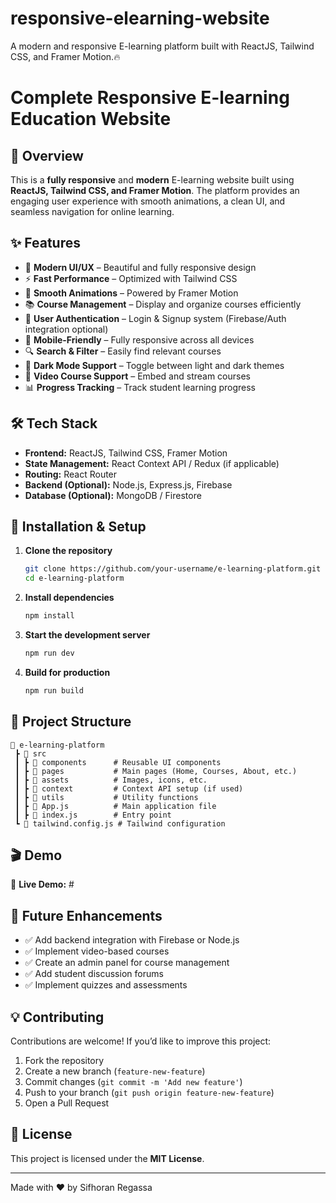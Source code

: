 # responsive-elearning-website
A modern and responsive E-learning platform built with ReactJS, Tailwind CSS, and Framer Motion.🔥 


# Complete Responsive E-learning Education Website

## 📌 Overview
This is a **fully responsive** and **modern** E-learning website built using **ReactJS, Tailwind CSS, and Framer Motion**. The platform provides an engaging user experience with smooth animations, a clean UI, and seamless navigation for online learning.

## ✨ Features
- 🎨 **Modern UI/UX** – Beautiful and fully responsive design
- ⚡ **Fast Performance** – Optimized with Tailwind CSS
- 🚀 **Smooth Animations** – Powered by Framer Motion
- 📚 **Course Management** – Display and organize courses efficiently
- 👤 **User Authentication** – Login & Signup system (Firebase/Auth integration optional)
- 📱 **Mobile-Friendly** – Fully responsive across all devices
- 🔍 **Search & Filter** – Easily find relevant courses
- 🌙 **Dark Mode Support** – Toggle between light and dark themes
- 🎥 **Video Course Support** – Embed and stream courses
- 📊 **Progress Tracking** – Track student learning progress

## 🛠️ Tech Stack
- **Frontend:** ReactJS, Tailwind CSS, Framer Motion
- **State Management:** React Context API / Redux (if applicable)
- **Routing:** React Router
- **Backend (Optional):** Node.js, Express.js, Firebase
- **Database (Optional):** MongoDB / Firestore

## 🚀 Installation & Setup
1. **Clone the repository**
   ```bash
   git clone https://github.com/your-username/e-learning-platform.git
   cd e-learning-platform
   ```

2. **Install dependencies**
   ```bash
   npm install
   ```

3. **Start the development server**
   ```bash
   npm run dev
   ```

4. **Build for production**
   ```bash
   npm run build
   ```

## 📁 Project Structure
```
📂 e-learning-platform
 ┣ 📂 src
 ┃ ┣ 📂 components      # Reusable UI components
 ┃ ┣ 📂 pages           # Main pages (Home, Courses, About, etc.)
 ┃ ┣ 📂 assets          # Images, icons, etc.
 ┃ ┣ 📂 context         # Context API setup (if used)
 ┃ ┣ 📂 utils           # Utility functions
 ┃ ┣ 📜 App.js          # Main application file
 ┃ ┣ 📜 index.js        # Entry point
 ┗ 📜 tailwind.config.js # Tailwind configuration
```

## 🎬 Demo
🔗 **Live Demo:** #

## 📌 Future Enhancements
- ✅ Add backend integration with Firebase or Node.js
- ✅ Implement video-based courses
- ✅ Create an admin panel for course management
- ✅ Add student discussion forums
- ✅ Implement quizzes and assessments

## 💡 Contributing
Contributions are welcome! If you’d like to improve this project:
1. Fork the repository
2. Create a new branch (`feature-new-feature`)
3. Commit changes (`git commit -m 'Add new feature'`)
4. Push to your branch (`git push origin feature-new-feature`)
5. Open a Pull Request

## 📄 License
This project is licensed under the **MIT License**.

---
Made with ❤️ by Sifhoran Regassa

